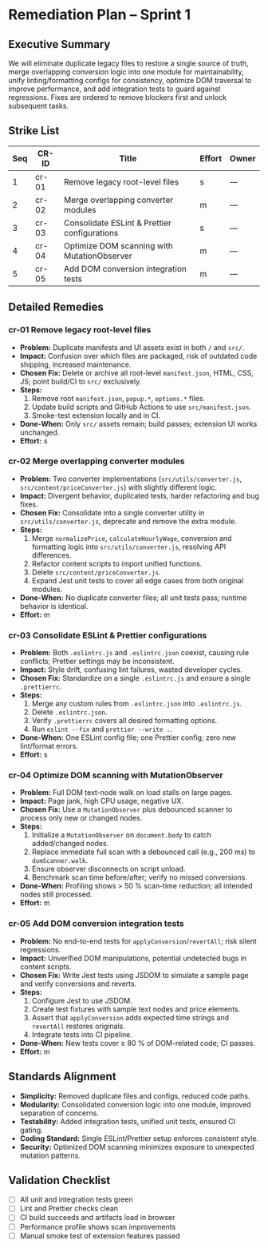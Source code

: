 # Remediation Plan – Sprint 1

## Executive Summary
We will eliminate duplicate legacy files to restore a single source of truth, merge overlapping conversion logic into one module for maintainability, unify linting/formatting configs for consistency, optimize DOM traversal to improve performance, and add integration tests to guard against regressions. Fixes are ordered to remove blockers first and unlock subsequent tasks.

## Strike List
| Seq | CR-ID | Title                                         | Effort | Owner |
|-----|-------|-----------------------------------------------|--------|-------|
| 1   | cr-01 | Remove legacy root-level files                | s      | —     |
| 2   | cr-02 | Merge overlapping converter modules           | m      | —     |
| 3   | cr-03 | Consolidate ESLint & Prettier configurations  | s      | —     |
| 4   | cr-04 | Optimize DOM scanning with MutationObserver   | m      | —     |
| 5   | cr-05 | Add DOM conversion integration tests          | m      | —     |

## Detailed Remedies

### cr-01 Remove legacy root-level files
- **Problem:** Duplicate manifests and UI assets exist in both `/` and `src/`.
- **Impact:** Confusion over which files are packaged, risk of outdated code shipping, increased maintenance.
- **Chosen Fix:** Delete or archive all root-level `manifest.json`, HTML, CSS, JS; point build/CI to `src/` exclusively.
- **Steps:**
  1. Remove root `manifest.json`, `popup.*`, `options.*` files.
  2. Update build scripts and GitHub Actions to use `src/manifest.json`.
  3. Smoke-test extension locally and in CI.
- **Done-When:** Only `src/` assets remain; build passes; extension UI works unchanged.  
- **Effort:** s

### cr-02 Merge overlapping converter modules
- **Problem:** Two converter implementations (`src/utils/converter.js`, `src/content/priceConverter.js`) with slightly different logic.
- **Impact:** Divergent behavior, duplicated tests, harder refactoring and bug fixes.
- **Chosen Fix:** Consolidate into a single converter utility in `src/utils/converter.js`, deprecate and remove the extra module.
- **Steps:**
  1. Merge `normalizePrice`, `calculateHourlyWage`, conversion and formatting logic into `src/utils/converter.js`, resolving API differences.
  2. Refactor content scripts to import unified functions.
  3. Delete `src/content/priceConverter.js`.
  4. Expand Jest unit tests to cover all edge cases from both original modules.
- **Done-When:** No duplicate converter files; all unit tests pass; runtime behavior is identical.  
- **Effort:** m

### cr-03 Consolidate ESLint & Prettier configurations
- **Problem:** Both `.eslintrc.js` and `.eslintrc.json` coexist, causing rule conflicts; Prettier settings may be inconsistent.
- **Impact:** Style drift, confusing lint failures, wasted developer cycles.
- **Chosen Fix:** Standardize on a single `.eslintrc.js` and ensure a single `.prettierrc`.
- **Steps:**
  1. Merge any custom rules from `.eslintrc.json` into `.eslintrc.js`.
  2. Delete `.eslintrc.json`.
  3. Verify `.prettierrc` covers all desired formatting options.
  4. Run `eslint --fix` and `prettier --write .`.
- **Done-When:** One ESLint config file; one Prettier config; zero new lint/format errors.  
- **Effort:** s

### cr-04 Optimize DOM scanning with MutationObserver
- **Problem:** Full DOM text-node walk on load stalls on large pages.
- **Impact:** Page jank, high CPU usage, negative UX.
- **Chosen Fix:** Use a `MutationObserver` plus debounced scanner to process only new or changed nodes.
- **Steps:**
  1. Initialize a `MutationObserver` on `document.body` to catch added/changed nodes.
  2. Replace immediate full scan with a debounced call (e.g., 200 ms) to `domScanner.walk`.
  3. Ensure observer disconnects on script unload.
  4. Benchmark scan time before/after; verify no missed conversions.
- **Done-When:** Profiling shows > 50 % scan-time reduction; all intended nodes still processed.  
- **Effort:** m

### cr-05 Add DOM conversion integration tests
- **Problem:** No end-to-end tests for `applyConversion`/`revertAll`; risk silent regressions.
- **Impact:** Unverified DOM manipulations, potential undetected bugs in content scripts.
- **Chosen Fix:** Write Jest tests using JSDOM to simulate a sample page and verify conversions and reverts.
- **Steps:**
  1. Configure Jest to use JSDOM.
  2. Create test fixtures with sample text nodes and price elements.
  3. Assert that `applyConversion` adds expected time strings and `revertAll` restores originals.
  4. Integrate tests into CI pipeline.
- **Done-When:** New tests cover ≥ 80 % of DOM-related code; CI passes.  
- **Effort:** m

## Standards Alignment
- **Simplicity:** Removed duplicate files and configs, reduced code paths.  
- **Modularity:** Consolidated conversion logic into one module, improved separation of concerns.  
- **Testability:** Added integration tests, unified unit tests, ensured CI gating.  
- **Coding Standard:** Single ESLint/Prettier setup enforces consistent style.  
- **Security:** Optimized DOM scanning minimizes exposure to unexpected mutation patterns.

## Validation Checklist
- [ ] All unit and integration tests green  
- [ ] Lint and Prettier checks clean  
- [ ] CI build succeeds and artifacts load in browser  
- [ ] Performance profile shows scan improvements  
- [ ] Manual smoke test of extension features passed